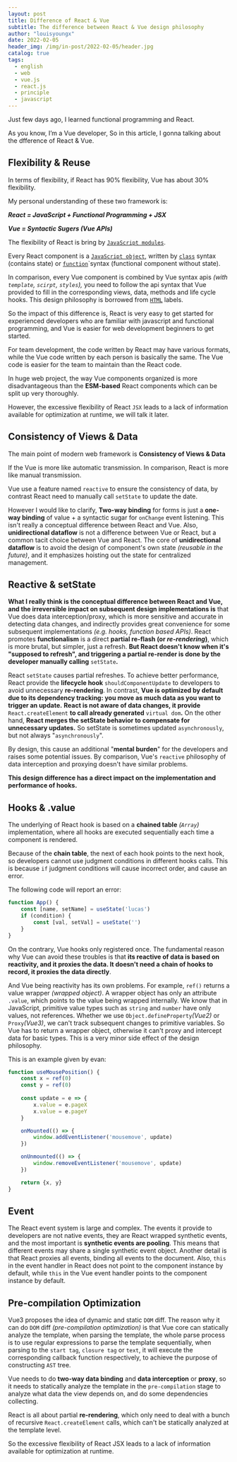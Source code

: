 ```yaml
---
layout: post
title: Difference of React & Vue
subtitle: The difference between React & Vue design philosophy
author: "louisyoungx"
date: 2022-02-05
header_img: /img/in-post/2022-02-05/header.jpg
catalog: true
tags:
  - english
  - web
  - vue.js
  - react.js
  - principle
  - javascript
---
```


Just few days ago, I learned functional programming and React.

<!-- more -->

As you know, I’m a Vue developer, So in this article, I gonna talking about the dfference of React & Vue.

## Flexibility & Reuse

In terms of flexibility, if React has 90% flexibility, Vue has about 30% flexibility.

My personal understanding of these two framework is:

***React = JavaScript + Functional Programming + JSX***

***Vue = Syntactic Sugers (Vue APIs)***

The flexibility of React is bring by [`JavaScript modules`](https://developer.mozilla.org/en-US/docs/Web/JavaScript/Guide/Modules).

Every React component is a [`JavaScript object`](https://developer.mozilla.org/en-US/docs/Web/JavaScript/Reference/Global_Objects/Object), written by [`class`](https://developer.mozilla.org/en-US/docs/Web/HTML/Global_attributes/class) syntax (contains state) or [`function`](https://developer.mozilla.org/en-US/docs/Web/JavaScript/Guide/Functions)`syntax (functional component without state).

In comparison, every Vue component is combined by Vue syntax apis *(with `template`, `scirpt`, `styles`),* you need to follow the api syntax that Vue provided to fill in the corresponding views,  data, methods and life cycle hooks. This design philosophy is borrowed from [`HTML`](https://developer.mozilla.org/en-US/docs/Glossary/HTML) labels.

So the impact of this difference is, React is very easy to get started for experienced developers who are familiar with javascript and functional programming, and Vue is easier for web development beginners to get started. 

For team development, the code written by React may have various formats, while the Vue code written by each person is basically the same. The Vue code is easier for the team to maintain than the React code.

In huge web project, the way Vue components organized is more disadvantageous than the **ESM-based** React components which can be split up very thoroughly.

However, the excessive flexibility of React `JSX` leads to a lack of information available for optimization at runtime, we will talk it later.

## Consistency of Views & Data

The main point of modern web framework is **Consistency of Views & Data**

If the Vue is more like automatic transmission. In comparison, React is more like manual transmission.

Vue use a feature named `reactive` to ensure the consistency of data, by contrast React need to manually call `setState` to update the date.

However I would like to clarify, **Two-way binding** for forms is just a **one-way binding** of value + a syntactic sugar for `onChange` event listening.  This isn't really a conceptual difference between React and Vue. Also, **unidirectional dataflow** is not a difference between Vue or React, but a common tacit choice between Vue and React. The core of **unidirectional dataflow** is to avoid the design of component's own state *(reusable in the future)*, and it emphasizes hoisting out the state for centralized management.

## Reactive & setState

**What I really think is the conceptual difference between React and Vue, and the irreversible impact on subsequent design implementations is** that Vue does data interception/proxy, which is more sensitive and accurate in detecting data changes, and indirectly provides great convenience for some subsequent implementations *(e.g. hooks, function based APIs)*. React promotes **functionalism** is a direct **partial re-flash (or *re-rendering*)**, which is more brutal, but simpler, just a refresh. **But React doesn't know when it's "supposed to refresh", and triggering a partial re-render is done by the developer manually calling** `setState`**.**

React `setState` causes partial refreshes. To achieve better performance, React provide the **lifecycle hook** `shouldComponentUpdate` to developers to avoid unnecessary **re-rendering**. In contrast, **Vue is optimized by default due to its dependency tracking:  you move as much data as you want to trigger an update.** **React is not aware of data changes, it  provide** `React.createElement` **to call already generated** `virtual dom`**.** On the other hand, **React merges the setState behavior to compensate for unnecessary updates.** So setState is sometimes updated `asynchronously`, but not always "`asynchronously`".

By design, this cause an additional "**mental burden**" for the developers and raises some potential issues. By comparison, Vue's `reactive` philosophy of data interception and proxying doesn't have similar problems.

**This design difference has a direct impact on the implementation and performance of hooks.**

## Hooks & .value

The underlying of React hook is based on a **chained table** *(`Array`)* implementation, where all hooks are executed sequentially each time a component is rendered.

Because of the **chain table**, the next of each hook points to the next hook, so developers cannot use judgment conditions in different hooks calls. This is because `if` judgment conditions will cause incorrect order, and cause an error.

The following code will report an error:

```jsx
function App() {
	const [name, setName] = useState('lucas')
	if (condition) {
		const [val, setVal] = useState('')
	}
}
```

On the contrary, Vue hooks only registered once. The fundamental reason why Vue can avoid these troubles is that **its reactive of data is based on reactivity, and it proxies the data. It doesn't need a chain of hooks to record, it proxies the data directly**.

And Vue being reactivity has its own problems. For example, `ref()` returns a value wrapper *(wrapped object)*. A wrapper object has only an attribute  `.value`, which points to the value being wrapped internally. We know that in JavaScript, primitive value types such as `string` and `number` have only values, not references. Whether we use `Object.defineProperty`*(Vue2)* or `Proxy`*(Vue3)*, we can't track subsequent changes to primitive variables. So Vue has to return a wrapper object, otherwise it can't proxy and intercept data for basic types. This is a very minor side effect of the design philosophy.

This is an example given by evan:

```jsx
function useMousePosition() {
	const x = ref(0)
	const y = ref(0)
	
	const update = e => {
		x.value = e.pageX
		x.value = e.pageY
	}

	onMounted(() => {
		window.addEventListener('mousemove', update)
	})

	onUnmounted(() => {
		window.removeEventListener('mousemove', update)
	})

	return {x, y}
}
```

## Event

The React event system is large and complex. The events it provide to developers are not native events, they are React wrapped synthetic events, and the most important is **synthetic events are pooling**. This means that different events may share a single synthetic event object. Another detail is that React proxies all events, binding all events to the document.
Also, `this` in the event handler in React does not point to the component instance by default, while `this` in the Vue event handler points to the component instance by default.

## Pre-compilation Optimization

Vue3 proposes the idea of dynamic and static `DOM` diff. The reason why it can do `DOM` diff *(pre-compilation optimization)* is that Vue core can statically analyze the template, when parsing the template, the whole parse process is to use regular expressions to parse the template sequentially, when parsing to the `start tag`, `closure tag` or `text`, it will execute the corresponding callback function respectively, to achieve the purpose of constructing `AST` tree.

Vue needs to do **two-way data binding** and **data interception** or **proxy**, so it needs to statically analyze the template in the `pre-compilation` stage to analyze what data the view depends on, and do some dependencies collecting.

React is all about partial **re-rendering**, which only need to deal with a bunch of recursive `React.createElement` calls, which can't be statically analyzed at the template level.

So the excessive flexibility of React JSX leads to a lack of information available for optimization at runtime.